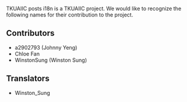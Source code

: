 TKUAIIC posts i18n is a TKUAIIC project. We would like to recognize the
following names for their contribution to the project.

## Contributors
<!-- BEGIN CONTRIBUTOR LIST -->
* a2902793 (Johnny Yeng)
* Chloe Fan
* WinstonSung (Winston Sung)
<!-- END CONTRIBUTOR LIST -->

## Translators
<!-- BEGIN TRANSLATOR LIST -->
* Winston_Sung
<!-- END TRANSLATOR LIST -->
